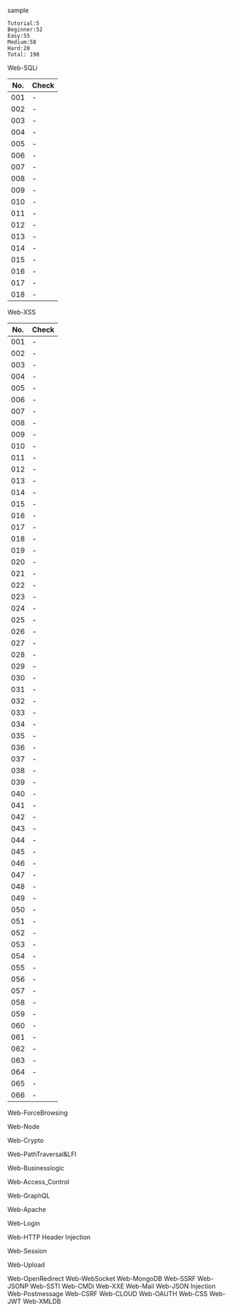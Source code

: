 sample

```
Tutorial:5  
Beginner:52  
Easy:55  
Medium:58  
Hard:20    
Total: 190
```

Web-SQLi

|  No.  |  Check  |
| ---- | ---- |
|  001  |  -  |
|  002  |  -  |
|  003  |  -  |
|  004  |  -  |
|  005  |  -  |
|  006  |  -  |
|  007  |  -  |
|  008  |  -  |
|  009  |  -  |
|  010  |  -  |
|  011  |  -  |
|  012  |  -  |
|  013  |  -  |
|  014  |  -  |
|  015  |  -  |
|  016  |  -  |
|  017  |  -  |
|  018  |  -  |

Web-XSS

|  No.  |  Check  |
| ---- | ---- |
|  001  |  -  |
|  002  |  -  |
|  003  |  -  |
|  004  |  -  |
|  005  |  -  |
|  006  |  -  |
|  007  |  -  |
|  008  |  -  |
|  009  |  -  |
|  010  |  -  |
|  011  |  -  |
|  012  |  -  |
|  013  |  -  |
|  014  |  -  |
|  015  |  -  |
|  016  |  -  |
|  017  |  -  |
|  018  |  -  |
|  019  |  -  |
|  020  |  -  |
|  021  |  -  |
|  022  |  -  |
|  023  |  -  |
|  024  |  -  |
|  025  |  -  |
|  026  |  -  |
|  027  |  -  |
|  028  |  -  |
|  029  |  -  |
|  030  |  -  |
|  031  |  -  |
|  032  |  -  |
|  033  |  -  |
|  034  |  -  |
|  035  |  -  |
|  036  |  -  |
|  037  |  -  |
|  038  |  -  |
|  039  |  -  |
|  040  |  -  |
|  041  |  -  |
|  042  |  -  |
|  043  |  -  |
|  044  |  -  |
|  045  |  -  |
|  046  |  -  |
|  047  |  -  |
|  048  |  -  |
|  049  |  -  |
|  050  |  -  |
|  051  |  -  |
|  052  |  -  |
|  053  |  -  |
|  054  |  -  |
|  055  |  -  |
|  056  |  -  |
|  057  |  -  |
|  058  |  -  |
|  059  |  -  |
|  060  |  -  |
|  061  |  -  |
|  062  |  -  |
|  063  |  -  |
|  064  |  -  |
|  065  |  -  |
|  066  |  -  |

Web-ForceBrowsing

Web-Node

Web-Crypto

Web-PathTraversal&LFI

Web-Businesslogic

Web-Access_Control

Web-GraphQL

Web-Apache

Web-Login

Web-HTTP Header Injection

Web-Session


Web-Upload

Web-OpenRedirect
Web-WebSocket
Web-MongoDB
Web-SSRF
Web-JSONP
Web-SSTI
Web-CMDi
Web-XXE
Web-Mail
Web-JSON Injection
Web-Postmessage
Web-CSRF
Web-CLOUD
Web-OAUTH
Web-CSS
Web-JWT
Web-XMLDB

